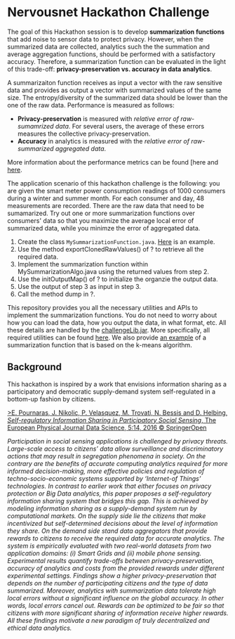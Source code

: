 # Nervousnet Hackathon Challenge

The goal of this Hackathon session is to develop __summarization functions__ that add noise to sensor data to protect privacy. However, when the summarized data are collected, analytics such the the summation and average aggregation functions, should be performed with a satisfactory accuracy. Therefore, a summarization function can be evaluated in the light of this trade-off: __privacy-preservation vs. accuracy in data analytics__. 

A summarizaiton function receives as input a vector with the raw sensitive data and provides as output a vector with summarized values of the same size. The entropy/diversity of the summarized data should be lower than the one of the raw data. Performance is measured as follows: 

* __Privacy-preservation__ is measured with _relative error of raw-sumamrized data_. For several users, the average of these errors measures the collective privacy-preservation. 
* __Accuracy__ in analytics is measured with the _relative error of raw-summarized aggregated data_. 

More information about the performance metrics can be found [here[](https://github.com/epournaras/Nervousnet-Hackathon-Challenge/blob/master/papers/Self-regulatory-information-sharing-in-participatory-social-sensing.pdf) and [here](https://github.com/epournaras/Nervousnet-Hackathon-Challenge/blob/master/presentations/information-sharing.pdf). 

The application scenario of this hackathon challenge is the following: you are given the smart meter power consumption readings of 1000 consumers during a winter and summer month. For each consumer and day, 48 measurements are recorded. There are the raw data that need to be sumamarized. Try out one or more summarization functions over consumers' data so that you maximize the average local error of summarized data, while you minimze the error of aggregated data. 

1. Create the class ```MySummarizationFunction.java```. [Here](https://github.com/epournaras/Nervousnet-Hackathon-Challenge/blob/master/ChallengeLib/src/test/Tester.java) is an example.
1. Use the method exportClonedRawValues() of  ? to retrieve all the required data.
2. Implement the summarization function within MySummarizationAlgo.java using the returned values from step 2. 
3. Use the initOutputMap() of ? to initialize the organzie the output data. 
4. Use the output of step 3 as input in step 3. 
5. Call the method dump in ?. 



This repository provides you all the necessary utilities and APIs to implement the summarization functions. You do not need to worry about how you can load the data, how you output the data, in what format, etc. All these details are handled by the [challengeLib.jar](https://github.com/epournaras/Nervousnet-Hackathon-Challenge/blob/master/ChallengeLib/challengeLib.jar). More specifically, all required utilities can be found [here](https://github.com/epournaras/Nervousnet-Hackathon-Challenge/tree/master/ChallengeLib/src/nervousnet/challenge). We also provide [an example](https://github.com/epournaras/Nervousnet-Hackathon-Challenge/tree/master/ChallengeLib/src/test) of a summarization function that is based on the k-means algorithm. 

Background
---

This hackathon is inspired by a work that envisions information sharing as a participatory and democratic supply-demand system self-regulated in a bottom-up fashion by citizens. 

[>E. Pournaras, J. Nikolic, P. Velasquez, M. Trovati, N. Bessis and D. Helbing, _Self-regulatory Information Sharing in Participatory Social Sensing_, The European Physical Journal Data Science, 5:14, 2016 © SpringerOpen](http://epjdatascience.springeropen.com/articles/10.1140/epjds/s13688-016-0074-4)

_Participation in social sensing applications is challenged by privacy threats. Large-scale access to citizens’ data allow surveillance and discriminatory actions that may result in segregation phenomena in society. On the contrary are the benefits of accurate computing analytics required for more informed decision-making, more effective policies and regulation of techno-socio-economic systems supported by ‘Internet-of Things’ technologies. In contrast to earlier work that either focuses on privacy protection or Big Data analytics, this paper proposes a self-regulatory information sharing system that bridges this gap. This is achieved by modeling information sharing as a supply-demand system run by computational markets. On the supply side lie the citizens that make incentivized but self-determined decisions about the level of information they share. On the demand side stand data aggregators that provide rewards to citizens to receive the required data for accurate analytics. The system is empirically evaluated with two real-world datasets from two application domains: (i) Smart Grids and (ii) mobile phone sensing. Experimental results quantify trade-offs between privacy-preservation, accuracy of analytics and costs from the provided rewards under different experimental settings. Findings show a higher privacy-preservation that depends on the number of participating citizens and the type of data summarized. Moreover, analytics with summarization data tolerate high local errors without a significant influence on the global accuracy. In other words, local errors cancel out. Rewards can be optimized to be fair so that citizens with more significant sharing of information receive higher rewards. All these findings motivate a new paradigm of truly decentralized and ethical data analytics._
